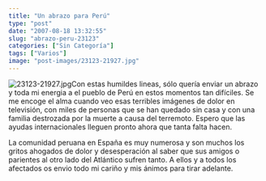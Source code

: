 ```yaml
---
title: "Un abrazo para Perú"
type: "post"
date: "2007-08-18 13:32:55"
slug: "abrazo-peru-23123"
categories: ["Sin Categoría"]
tags: ["Varios"]
image: "post-images/23123-21927.jpg"
---
```


![23123-21927.jpg](post-images/23123-21927.jpg "23123-21927.jpg")Con estas humildes lineas, sólo quería enviar un abrazo y toda mi energia a el pueblo de Perú en estos momentos tan difíciles. Se me encoge el alma cuando veo esas terribles imágenes de dolor en televisión, con miles de personas que se han quedado sin casa y con una familia destrozada por la muerte a causa del terremoto. Espero que las ayudas internacionales lleguen pronto ahora que tanta falta hacen.

La comunidad peruana en España es muy numerosa y son muchos los gritos ahogados de dolor y desesperación al saber que sus amigos o parientes al otro lado del Atlántico sufren tanto. A ellos y a todos los afectados os envio todo mi cariño y mis ánimos para tirar adelante.